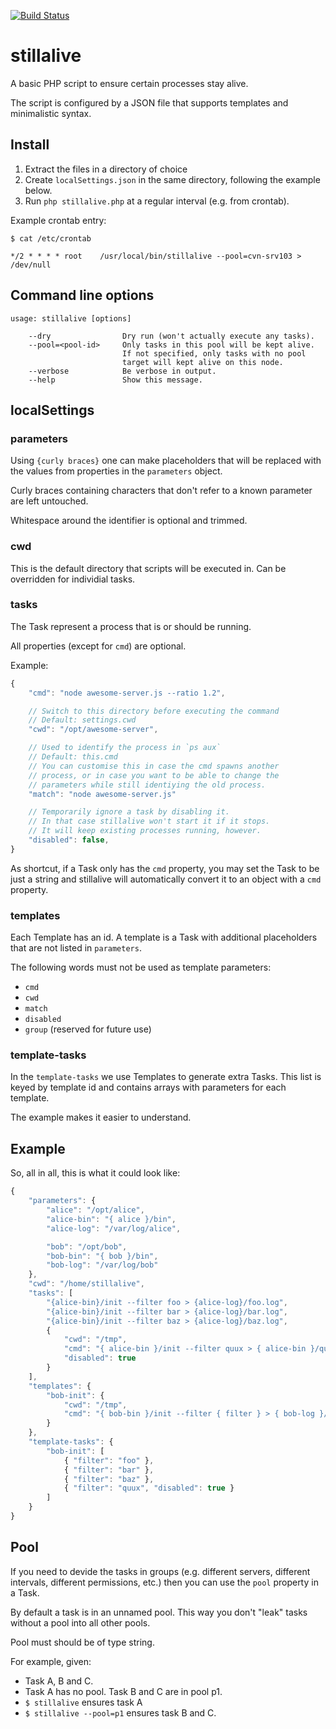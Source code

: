 [![Build Status](https://github.com/countervandalism/stillalive/actions/workflows/CI.yaml/badge.svg)](https://github.com/countervandalism/stillalive/actions/workflows/CI.yaml)

# stillalive

A basic PHP script to ensure certain processes stay alive.

The script is configured by a JSON file that supports
templates and minimalistic syntax.

## Install

1. Extract the files in a directory of choice
1. Create `localSettings.json` in the same directory, following
   the example below.
1. Run `php stillalive.php` at a regular interval (e.g. from
   crontab).

Example crontab entry:
```
$ cat /etc/crontab

*/2 * * * *	root	/usr/local/bin/stillalive --pool=cvn-srv103 > /dev/null
```

## Command line options

```
usage: stillalive [options]

    --dry                Dry run (won't actually execute any tasks).
    --pool=<pool-id>     Only tasks in this pool will be kept alive.
                         If not specified, only tasks with no pool
                         target will kept alive on this node.
    --verbose            Be verbose in output.
    --help               Show this message.
```

## localSettings

### parameters
Using `{curly braces}` one can make placeholders that will be
replaced with the values from properties in the `parameters`
object.

Curly braces containing characters that don't refer to a known
parameter are left untouched.

Whitespace around the identifier is optional and trimmed.

### cwd
This is the default directory that scripts will be executed in.
Can be overridden for individial tasks.

### tasks
The Task represent a process that is or should be running.

All properties (except for `cmd`) are optional.

Example:
```js
{
	"cmd": "node awesome-server.js --ratio 1.2",

	// Switch to this directory before executing the command
	// Default: settings.cwd
	"cwd": "/opt/awesome-server",

	// Used to identify the process in `ps aux`
	// Default: this.cmd
	// You can customise this in case the cmd spawns another
	// process, or in case you want to be able to change the
	// parameters while still identiying the old process.
	"match": "node awesome-server.js"

	// Temporarily ignore a task by disabling it.
	// In that case stillalive won't start it if it stops.
	// It will keep existing processes running, however.
	"disabled": false,
}
```

As shortcut, if a Task only has the `cmd` property, you may
set the Task to be just a string and stillalive will automatically
convert it to an object with a `cmd` property.

### templates

Each Template has an id. A template is a Task with additional
placeholders that are not listed in `parameters`.

The following words must not be used as template parameters:

* `cmd`
* `cwd`
* `match`
* `disabled`
* `group` (reserved for future use)

### template-tasks

In the `template-tasks` we use Templates to generate extra
Tasks. This list is keyed by template id and contains arrays
with parameters for each template.

The example makes it easier to understand.

## Example
So, all in all, this is what it could look like:
```js
{
	"parameters": {
		"alice": "/opt/alice",
		"alice-bin": "{ alice }/bin",
		"alice-log": "/var/log/alice",

		"bob": "/opt/bob",
		"bob-bin": "{ bob }/bin",
		"bob-log": "/var/log/bob"
	},
	"cwd": "/home/stillalive",
	"tasks": [
		"{alice-bin}/init --filter foo > {alice-log}/foo.log",
		"{alice-bin}/init --filter bar > {alice-log}/bar.log",
		"{alice-bin}/init --filter baz > {alice-log}/baz.log",
		{
			"cwd": "/tmp",
			"cmd": "{ alice-bin }/init --filter quux > { alice-bin }/quux.log",
			"disabled": true
		}
	],
	"templates": {
		"bob-init": {
			"cwd": "/tmp",
			"cmd": "{ bob-bin }/init --filter { filter } > { bob-log }/{ filter }.log"
		}
	},
	"template-tasks": {
		"bob-init": [
			{ "filter": "foo" },
			{ "filter": "bar" },
			{ "filter": "baz" },
			{ "filter": "quux", "disabled": true }
		]
	}
}
```

## Pool

If you need to devide the tasks in groups (e.g. different servers,
different intervals, different permissions, etc.) then you can use
the `pool` property in a Task.

By default a task is in an unnamed pool. This way you don't
"leak" tasks without a pool into all other pools.

Pool must should be of type string.

For example, given:

* Task A, B and C.
* Task A has no pool. Task B and C are in pool p1.
* `$ stillalive` ensures task A
* `$ stillalive --pool=p1` ensures task B and C.
